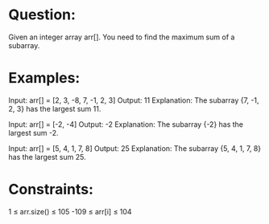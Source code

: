 # Question:
Given an integer array arr[]. You need to find the maximum sum of a subarray.

# Examples:

Input: arr[] = [2, 3, -8, 7, -1, 2, 3]
Output: 11
Explanation: The subarray {7, -1, 2, 3} has the largest sum 11.

Input: arr[] = [-2, -4]
Output: -2
Explanation: The subarray {-2} has the largest sum -2.

Input: arr[] = [5, 4, 1, 7, 8]
Output: 25
Explanation: The subarray {5, 4, 1, 7, 8} has the largest sum 25.

# Constraints:
1 ≤ arr.size() ≤ 105
-109 ≤ arr[i] ≤ 104